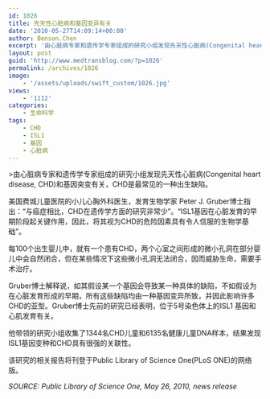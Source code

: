 ```yaml
---
id: 1026
title: 先天性心脏病和基因变异有关
date: '2010-05-27T14:09:14+00:00'
author: Benson.Chen
excerpt: '由心脏病专家和遗传学专家组成的研究小组发现先天性心脏病(Congenital heart disease, CHD)和基因突变有关，CHD是最常见的一种出生缺陷。美国费城儿童医院的小儿心胸外科医生，发育生物学家 Peter J. Gruber博士指出：“与癌症相比，CHD在遗传学方面的研究非常少”。“ISL1基因在心脏发育的早期阶段起关键作用，因此，将其视为CHD的危险因素具有令人信服的生物学基础”。'
layout: post
guid: 'http://www.medtransblog.com/?p=1026'
permalink: /archives/1026
image:
    - '/assets/uploads/swift_custom/1026.jpg'
views:
    - '1112'
categories:
    - 生命科学
tags:
    - CHD
    - ISL1
    - 基因
    - 心脏病
---
```


&gt;由心脏病专家和遗传学专家组成的研究小组发现先天性心脏病(Congenital heart disease, CHD)和基因突变有关，CHD是最常见的一种出生缺陷。

美国费城儿童医院的小儿心胸外科医生，发育生物学家 Peter J. Gruber博士指出：“与癌症相比，CHD在遗传学方面的研究非常少”。“ISL1基因在心脏发育的早期阶段起关键作用，因此，将其视为CHD的危险因素具有令人信服的生物学基础”。

每100个出生婴儿中，就有一个患有CHD，两个心室之间形成的微小孔洞在部分婴儿中会自然闭合，但在某些情况下这些微小孔洞无法闭合，因而威胁生命，需要手术治疗。

Gruber博士解释说，如其假设某一个基因会导致某一种具体的缺陷，不如假设为在心脏发育形成的早期，所有这些缺陷均由一种基因变异所致，并因此影响许多CHD的亚型。Gruber博士先前的研究已经表明，位于5号染色体上的ISL1 基因和心肌发育有关。

他带领的研究小组收集了1344名CHD儿童和6135名健康儿童DNA样本，结果发现ISL1基因变种和CHD具有很强的关联性。

该研究的相关报告将刊登于Public Library of Science One(PLoS ONE)的网络版。

*SOURCE: Public Library of Science One, May 26, 2010, news release*